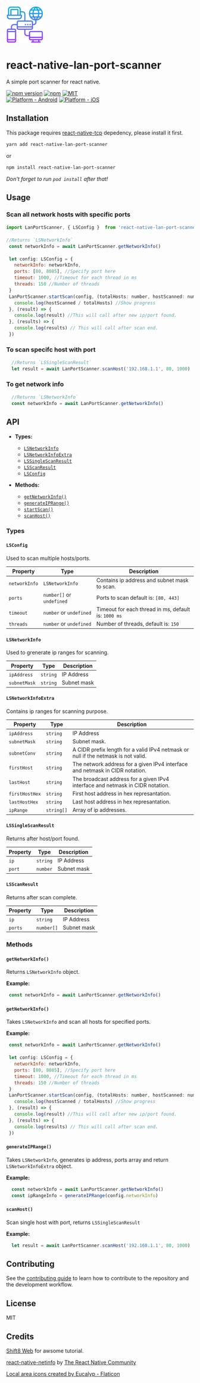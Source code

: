 ![logo](docs/logo.png "react-native-lan-port-scanner")


# react-native-lan-port-scanner

A simple port scanner for react native.

[![npm version](https://badge.fury.io/js/react-native-lan-port-scanner.svg)](https://www.npmjs.org/package/react-native-lan-port-scanner)
[![npm](https://img.shields.io/npm/dt/react-native-lan-port-scanner.svg)](https://www.npmjs.org/package/react-native-lan-port-scanner)
[![MIT](https://img.shields.io/dub/l/vibe-d.svg)](https://opensource.org/licenses/MIT)
<br>
[![Platform - Android](https://img.shields.io/badge/platform-Android-3ddc84.svg?style=flat&logo=android)](https://www.android.com)
[![Platform - iOS](https://img.shields.io/badge/platform-iOS-000.svg?style=flat&logo=apple)](https://developer.apple.com/ios)


## Installation

This package requires [react-native-tcp](https://github.com/aprock/) depedency, please install it first.

```sh
yarn add react-native-lan-port-scanner
```

or

```sh
npm install react-native-lan-port-scanner
```

_Don't forget to run `pod install` after that!_

## Usage

### Scan all network hosts with specific ports
```js
import LanPortScanner, { LSConfig }  from 'react-native-lan-port-scanner';

//Returns `LSNetworkInfo`
 const networkInfo = await LanPortScanner.getNetworkInfo()

 let config: LSConfig = {
   networkInfo: networkInfo,
   ports: [80, 8085], //Specify port here
   timeout: 1000, //Timeout for each thread in ms
   threads: 150 //Number of threads
 }
 LanPortScanner.startScan(config, (totalHosts: number, hostScanned: number) => {
   console.log(hostScanned / totalHosts) //Show progress
 }, (result) => {
   console.log(result) //This will call after new ip/port found.
 }, (results) => {
   console.log(results) // This will call after scan end.
 })
```

### To scan specifc host with port
```js
  //Returns `LSSingleScanResult`
  let result = await LanPortScanner.scanHost('192.168.1.1', 80, 1000)
```

### To get network info
```js
  //Returns `LSNetworkInfo`
  const networkInfo = await LanPortScanner.getNetworkInfo()

```

## API
* **Types:**
  * [`LSNetworkInfo`](#lsnetworkinfo)
  * [`LSNetworkInfoExtra`](#lsnetworkinfoextra)
  * [`LSSingleScanResult`](#lssinglescanresult)
  * [`LSScanResult`](#lsscanresult)
  * [`LSConfig`](#lsconfig)

* **Methods:**
  * [`getNetworkInfo()`](#getnetworkinfo)
  * [`generateIPRange()`](#generateiprange)
  * [`startScan()`](#startscan)
  * [`scanHost()`](#scanhost)

### Types

#### `LSConfig`
Used to scan multiple hosts/ports.

| Property              | Type         | Description                                                                                        |
| --------------------- | --------------------------------------- | ------------------------ |
| `networkInfo`         | `LSNetworkInfo` | Contains ip address and subnet mask to scan.
| `ports`               | `number[]` or `undefined` | Ports to scan default is: `[80, 443]`
| `timeout`             | `number`  or `undefined` | Timeout for each thread in ms, default is: `1000 ms`
| `threads`             | `number`  or `undefined` | Number of threads, default is: `150`


#### `LSNetworkInfo`
Used to grenerate ip ranges for scanning.

| Property              | Type         | Description                                                                                        |
| --------------------- | --------------------------------------- | ------------------------ |
| `ipAddress`           | `string` | IP Address 
| `subnetMask`          | `string` | Subnet mask

#### `LSNetworkInfoExtra` 
Contains ip ranges for scanning purpose.

| Property              | Type         | Description                                                                                        |
| --------------------- | --------------------------------------- | ------------------------ |
| `ipAddress`           | `string` | IP Address 
| `subnetMask`          | `string` | Subnet mask.
| `subnetConv`          | `string` | A CIDR prefix length for a valid IPv4 netmask or null if the netmask is not valid.
| `firstHost`           | `string` | The network address for a given IPv4 interface and netmask in CIDR notation.
| `lastHost `           | `string` | The broadcast address for a given IPv4 interface and netmask in CIDR notation.
| `firstHostHex`        | `string` | First host address in hex represantation.
| `lastHostHex`         | `string` | Last host address in hex represantation.
| `ipRange`             | `string[]` | Array of ip addresses.


#### `LSSingleScanResult`
Returns after host/port found.

| Property              | Type         | Description                                                                                        |
| --------------------- | --------------------------------------- | ------------------------ |
| `ip`                | `string` | IP Address 
| `port`              | `number` | Subnet mask



#### `LSScanResult`
Returns after scan complete.

| Property              | Type         | Description                                                                                        |
| --------------------- | --------------------------------------- | ------------------------ |
| `ip`                | `string` | IP Address 
| `ports`              | `number[]` | Subnet mask



### Methods

#### `getNetworkInfo()`

Returns `LSNetworkInfo` object.

**Example:**
```javascript
 const networkInfo = await LanPortScanner.getNetworkInfo()
```

#### `getNetworkInfo()`

Takes `LSNetworkInfo` and scan all hosts for specified ports.

**Example:**
```javascript
 const networkInfo = await LanPortScanner.getNetworkInfo()

 let config: LSConfig = {
   networkInfo: networkInfo,
   ports: [80, 8085], //Specify port here
   timeout: 1000, //Timeout for each thread in ms
   threads: 150 //Number of threads
 }
 LanPortScanner.startScan(config, (totalHosts: number, hostScanned: number) => {
   console.log(hostScanned / totalHosts) //Show progress
 }, (result) => {
   console.log(result) //This will call after new ip/port found.
 }, (results) => {
   console.log(results) // This will call after scan end.
 })
```


#### `generateIPRange()`

Takes `LSNetworkInfo`, generates ip address, ports array and return `LSNetworkInfoExtra` object.

**Example:**
```javascript
  const networkInfo = await LanPortScanner.getNetworkInfo()
  const ipRangeInfo = generateIPRange(config.networkInfo)
```

#### `scanHost()`

Scan single host with port, returns `LSSingleScanResult`

**Example:**
```javascript
  let result = await LanPortScanner.scanHost('192.168.1.1', 80, 1000)
```


## Contributing

See the [contributing guide](CONTRIBUTING.md) to learn how to contribute to the repository and the development workflow.

## License

MIT

## Credits

[Shift8 Web](https://shift8web.ca/2019/03/how-to-build-a-port-scanner-with-javascript-using-react-native/) for awsome tutorial.

[react-native-netinfo](https://github.com/react-native-netinfo/react-native-netinfo) by [The React Native Community
](https://reactnative.dev/help)

<a href="https://www.flaticon.com/free-icons/local-area" title="local area icons">Local area icons created by Eucalyp - Flaticon</a>